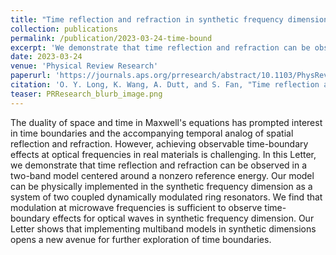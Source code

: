 ```yaml
---
title: "Time reflection and refraction in synthetic frequency dimension"
collection: publications
permalink: /publication/2023-03-24-time-bound
excerpt: 'We demonstrate that time reflection and refraction can be observed in a two-band model centered around a non-zero reference energy. Our model can be physically implemented as a system of two coupled dynamically-modulated ring resonators.'
date: 2023-03-24
venue: 'Physical Review Research'
paperurl: 'https://journals.aps.org/prresearch/abstract/10.1103/PhysRevResearch.5.L012046'
citation: 'O. Y. Long, K. Wang, A. Dutt, and S. Fan, "Time reflection and refraction in synthetic frequency dimension," <i>Physical Review Research</i> <b>5</b>, L012046 (2023).'
teaser: PRResearch_blurb_image.png
---
```


The duality of space and time in Maxwell's equations has prompted interest in time boundaries and the accompanying temporal analog of spatial reflection and refraction. However, achieving observable time-boundary effects at optical frequencies in real materials is challenging. In this Letter, we demonstrate that time reflection and refraction can be observed in a two-band model centered around a nonzero reference energy. Our model can be physically implemented in the synthetic frequency dimension as a system of two coupled dynamically modulated ring resonators. We find that modulation at microwave frequencies is sufficient to observe time-boundary effects for optical waves in synthetic frequency dimension. Our Letter shows that implementing multiband models in synthetic dimensions opens a new avenue for further exploration of time boundaries.
